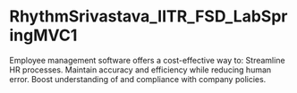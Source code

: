 # RhythmSrivastava_IITR_FSD_LabSpringMVC1
Employee management software offers a cost-effective way to: Streamline HR processes. Maintain accuracy and efficiency while reducing human error. Boost understanding of and compliance with company policies. 
